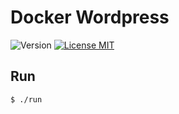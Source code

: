 # Docker Wordpress

![Version][version-image] [![License MIT][license-image]][license-url]

## Run

```bash
$ ./run
```

[license-image]: http://img.shields.io/badge/license-MIT-blue.svg?style=flat
[license-url]: LICENSE

[version-image]: https://img.shields.io/badge/version-0.1-brightgreen.svg?style=flat

